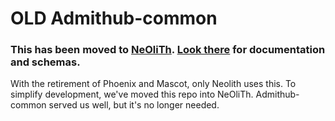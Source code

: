 OLD Admithub-common
===================

### This has been moved to [NeOliTh](https://github.com/AdmitHub/NeOliTh/tree/master/lib/admithub-common).  [Look there](https://github.com/AdmitHub/NeOliTh/tree/master/lib/admithub-common) for documentation and schemas.

With the retirement of Phoenix and Mascot, only Neolith uses this.  To simplify development, we've moved this repo into NeOliTh.  Admithub-common served us well, but it's no longer needed.

